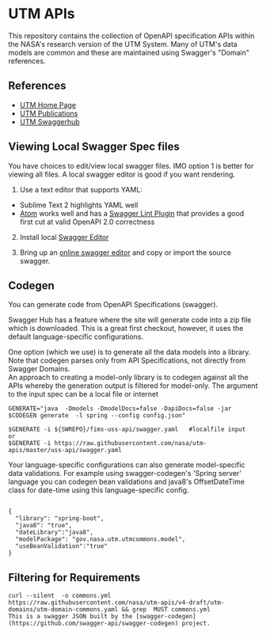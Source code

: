 # UTM APIs

This repository contains the collection of OpenAPI specification APIs within the NASA's research version of the UTM System.  Many of UTM's data models are common and these are maintained using Swagger's "Domain" references.

## References

- [UTM Home Page](https://utm.arc.nasa.gov/)
- [UTM Publications](https://utm.arc.nasa.gov/documents.shtml)
- [UTM Swaggerhub](https://app.swaggerhub.com/organizations/utm)


## Viewing Local Swagger Spec files

You have choices to edit/view local swagger files. IMO option 1 is better for viewing all files.  A local swagger editor is good if you want rendering.

1. Use a text editor that supports YAML:
  - Sublime Text 2 highlights YAML well
  - [Atom](https://atom.io/) works well and has a [Swagger Lint Plugin](https://atom.io/packages/linter-swagger) that provides a good first cut at valid OpenAPI 2.0 correctness

2. Install local [Swagger Editor](https://swagger.io/swagger-editor/)

3. Bring up an [online swagger editor](https://editor.swagger.io/) and copy or import the source swagger.


## Codegen

You can generate code from OpenAPI Specifications (swagger).  

Swagger Hub has a feature where the site will generate code into a zip file which is downloaded.  This is a great first checkout, however, it uses the default language-specific configurations.

One option (which we use) is to generate all the data models into a library.
Note that codegen parses only from API Specifications, not directly from Swagger Domains.  
An approach to creating a model-only library is to codegen against all the APIs whereby the generation
output is filtered for model-only.
The argument to the input spec can be a local file or internet

````````
GENERATE="java  -Dmodels -DmodelDocs=false -DapiDocs=false -jar $CODEGEN generate  -l spring --config config.json"

$GENERATE -i ${SWREPO}/fims-uss-api/swagger.yaml   #localfile input
or
$GENERATE -i https://raw.githubusercontent.com/nasa/utm-apis/master/uss-api/swagger.yaml

````````

Your language-specific configurations can also generate model-specific data validations.
For example using swagger-codegen's 'Spring server' language you can codegen bean validations
and java8's OffsetDateTime class for date-time using this language-specific config.

````````

{
  "library": "spring-boot",
  "java8": "true",
  "dateLibrary":"java8",
  "modelPackage": "gov.nasa.utm.utmcommons.model",
  "useBeanValidation":"true"
}

````````
## Filtering for Requirements
````````
curl --silent  -o commons.yml  https://raw.githubusercontent.com/nasa/utm-apis/v4-draft/utm-domains/utm-domain-commons.yaml && grep  MUST commons.yml
This is a swagger JSON built by the [swagger-codegen](https://github.com/swagger-api/swagger-codegen) project.
````````
